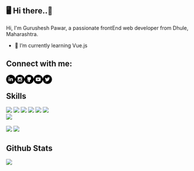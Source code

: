 ## 🖥 Hi there..👋

Hi, I'm Gurushesh Pawar, a passionate frontEnd web developer from Dhule, Maharashtra.

- 🌱 I’m currently learning Vue.js

## Connect with me:

   <a href="https://www.linkedin.com/in/gurusheshp/">
  <img align="left" alt="Guru Pawar| Linkedin" width="25px" src="https://raw.githubusercontent.com/gurupawar/gurupawar/master/assets/icons/linkedin.svg" />
  </a>
  <a href="https://www.instagram.com/">
  <img align="left" alt="Guru Pawar| Instagram" width="25px" src="https://raw.githubusercontent.com/gurupawar/gurupawar/master/assets/icons/instagram.svg" />
  </a>
   <a href="https://github.com/gurupawar">
  <img align="left" alt="Guru Pawar| Github" width="25px" src="https://raw.githubusercontent.com/gurupawar/gurupawar/master/assets/icons/github.svg" />
  </a>
  <a href="https://www.youtube.com/channel/UC_49i7nFW4h3oEY2EPU467w">
  <img align="left" alt="Guru Pawar| Youtube" width="25px" src="https://raw.githubusercontent.com/gurupawar/gurupawar/master/assets/icons/youtube.svg" />
  </a>
  <a href="https://twitter.com/yep_its_guru">
  <img align="left" alt="Guru Pawar| Twitter" width="25px" src="https://raw.githubusercontent.com/gurupawar/gurupawar/master/assets/icons/twitter.svg" />
  </a>

  <br/>

## Skills

<img src="https://img.shields.io/badge/HTML5-ff7851" /> <img src="https://img.shields.io/badge/CSS3-44b2fb" /> <img src="https://img.shields.io/badge/JavaScript -ffc742" /> <img src="https://img.shields.io/badge/Bootstrap -563d7c" />
<img src="https://img.shields.io/badge/Vue -41b883" />
<img src="https://img.shields.io/badge/SCSS -FF0000" />  
<img src="https://img.shields.io/badge/Tailwind CSS -1cc4b4" />

<img src="https://img.shields.io/badge/Illustrator -ff7b19" /> <img src="https://img.shields.io/badge/Photoshop -30a8fe" />

## Github Stats

<img src="https://github-readme-stats.vercel.app/api?username=gurupawar&&show_icons=true&theme=graywhite">
